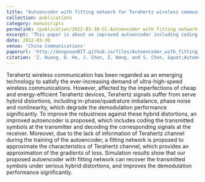 ```yaml
---
title: "Autoencoder with fitting network for Terahertz wireless communications: A deep learning approach"
collection: publications
category: manuscripts
permalink: /publication/2022-03-30-CC-Autoencoder with fitting network for Terahertz wireless communications_A deep learning approach-number-8
excerpt: 'This paper is about an improved autoencoder including coding the transmitted symbols at the transmitter and decoding the corresponding signals at the receiver to improve the robustness against these hybrid distortions in Terahertz wireless communications'
date: 2022-03-30
venue: 'China Communications'
paperurl: 'http://dongxuanBIT.github.io/files/Autoencoder_with_fitting_network_for_Terahertz_wireless_communications_A_deep_learning_approach.pdf'
citation: 'Z. Huang, D. He, J. Chen, Z. Wang, and S. Chen, &quot;Autoencoder with fitting network for terahertz wireless communications: A deep learning approach,&quot; <i>China Commun.</i>, vol. 19, no. 3, pp. 172–180, Mar. 2022.'
---
```


Terahertz wireless communication has been regarded as an emerging technology to satisfy the ever-increasing demand of ultra-high-speed wireless communications. However, affected by the imperfections of cheap and energy-efficient Terahertz devices, Terahertz signals suffer from serve hybrid distortions, including in-phase/quadrature imbalance, phase noise and nonlinearity, which degrade the demodulation performance significantly. To improve the robustness against these hybrid distortions, an improved autoencoder is proposed, which includes coding the transmitted symbols at the transmitter and decoding the corresponding signals at the receiver. Moreover, due to the lack of information of Terahertz channel during the training of the autoencoder, a fitting network is proposed to approximate the characteristics of Terahertz channel, which provides an approximation of the gradients of loss. Simulation results show that our proposed autoencoder with fitting network can recover the transmitted symbols under serious hybrid distortions, and improves the demodulation performance significantly.
